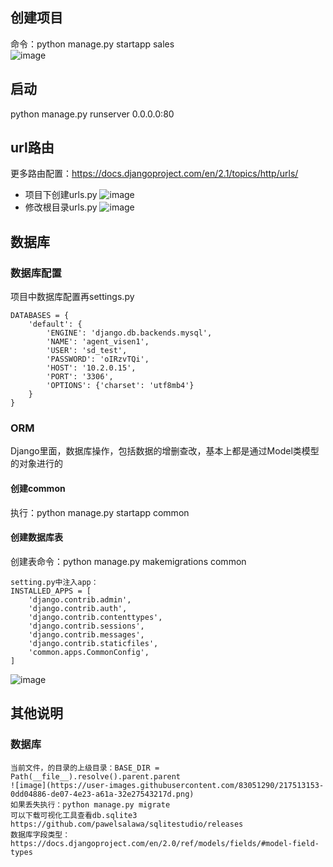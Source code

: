 ## 创建项目
命令：python manage.py startapp sales  
![image](https://user-images.githubusercontent.com/83051290/217459305-9925656d-eb1c-4f41-b42f-3d30d7b97a95.png)
## 启动
python manage.py runserver 0.0.0.0:80

## url路由
更多路由配置：https://docs.djangoproject.com/en/2.1/topics/http/urls/  
* 项目下创建urls.py 
![image](https://user-images.githubusercontent.com/83051290/217498101-42320d0d-a3bf-4736-996b-a35fd108ee16.png)
* 修改根目录urls.py
![image](https://user-images.githubusercontent.com/83051290/217498212-e5a294a9-1e86-4bd2-a572-76eb5107079a.png)

## 数据库
### 数据库配置
项目中数据库配置再settings.py
```base
DATABASES = {
    'default': {
        'ENGINE': 'django.db.backends.mysql',
        'NAME': 'agent_visen1',
        'USER': 'sd_test',
        'PASSWORD': 'oIRzvTQi',
        'HOST': '10.2.0.15',
        'PORT': '3306',
        'OPTIONS': {'charset': 'utf8mb4'}
    }
}
```
### ORM
Django里面，数据库操作，包括数据的增删查改，基本上都是通过Model类模型的对象进行的  
#### 创建common
执行：python manage.py startapp common

#### 创建数据库表
创建表命令：python manage.py makemigrations common
```base
setting.py中注入app：
INSTALLED_APPS = [
    'django.contrib.admin',
    'django.contrib.auth',
    'django.contrib.contenttypes',
    'django.contrib.sessions',
    'django.contrib.messages',
    'django.contrib.staticfiles',
    'common.apps.CommonConfig',
]
```
![image](https://user-images.githubusercontent.com/83051290/217753347-078e92e7-2249-41b5-800e-5466fa8fcee0.png)



## 其他说明
### 数据库
```base
当前文件，的目录的上级目录：BASE_DIR = Path(__file__).resolve().parent.parent
![image](https://user-images.githubusercontent.com/83051290/217513153-0dd04886-de07-4e23-a61a-32e27543217d.png)
如果丢失执行：python manage.py migrate
可以下载可视化工具查看db.sqlite3
https://github.com/pawelsalawa/sqlitestudio/releases
数据库字段类型：
https://docs.djangoproject.com/en/2.0/ref/models/fields/#model-field-types
```
